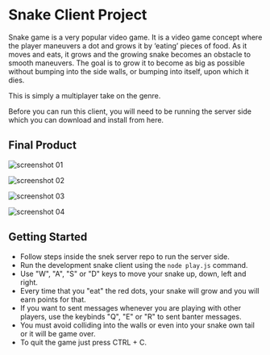 # Snake Client Project

Snake game is a very popular video game. It is a video game concept where the player maneuvers a dot and grows it by ‘eating’ pieces of food. As it moves and eats, it grows and the growing snake becomes an obstacle to smooth maneuvers. The goal is to grow it to become as big as possible without bumping into the side walls, or bumping into itself, upon which it dies.

This is simply a multiplayer take on the genre.

Before you can run this client, you will need to be running the server side which you can download and install from here. 

## Final Product

![screenshot 01](https://user-images.githubusercontent.com/63623777/208187806-f80fa2bd-d548-4f42-abea-18fe286220ea.jpeg)

![screenshot 02](https://user-images.githubusercontent.com/63623777/208187826-94b15239-e172-4a82-abc2-6043fed64abb.jpeg)

![screenshot 03](https://user-images.githubusercontent.com/63623777/208187850-513c513c-a1f8-4e1c-865e-9f241d87211e.jpeg)

![screenshot 04](https://user-images.githubusercontent.com/63623777/208187858-ec9b391d-031a-4054-8e4a-50ccfded2cf9.jpeg)

## Getting Started

- Follow steps inside the snek server repo to run the server side.
- Run the development snake client using the `node play.js` command.
- Use "W", "A", "S" or "D" keys to move your snake up, down, left and right.
- Every time that you "eat" the red dots, your snake will grow and you will earn points for that.
- If you want to sent messages whenever you are playing with other players, use the keybinds "Q", "E" or "R" to sent banter messages.
- You must avoid colliding into the walls or even into your snake own tail or it will be game over.
- To quit the game just press CTRL + C.
